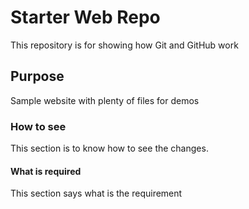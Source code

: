 # Starter Web Repo

This repository is for showing how Git and GitHub work

## Purpose

Sample website with plenty of files for demos

### How to see
This section is to know how to see the changes.

#### What is required
This section says what is the requirement
